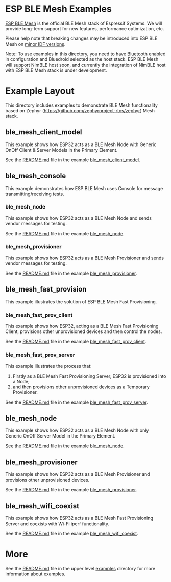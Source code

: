 # ESP BLE Mesh Examples

[ESP BLE Mesh]($IDF_PATH/components/bt/esp_ble_mesh/) is the official BLE Mesh stack of Espressif Systems. We will provide long-term support for new features, performance optimization, etc.

Please help note that breaking changes may be introduced into ESP BLE Mesh on [minor IDF versions](https://docs.espressif.com/projects/esp-idf/en/latest/versions.html).

Note: To use examples in this directory, you need to have Bluetooth enabled in configuration and Bluedroid selected as the host stack. ESP BLE Mesh will support NimBLE host soon, and currently the integration of NimBLE host with ESP BLE Mesh stack is under development.

# Example Layout

This directory includes examples to demonstrate BLE Mesh functionality based on Zephyr (https://github.com/zephyrproject-rtos/zephyr) Mesh stack.

## ble_mesh_client_model

This example shows how ESP32 acts as a BLE Mesh Node with Generic OnOff Client & Server Models in the Primary Element.

See the [README.md](./ble_mesh_client_model/README.md) file in the example [ble_mesh_client_model](./ble_mesh_client_model/).

## ble_mesh_console

This example demonstrates how ESP BLE Mesh uses Console for message transmitting/receiving tests.

### ble_mesh_node

This example shows how ESP32 acts as a BLE Mesh Node and sends vendor messages for testing.

See the [README.md](./ble_mesh_console/ble_mesh_node/README.md) file in the example [ble_mesh_node](./ble_mesh_console/ble_mesh_node/).

### ble_mesh_provisioner

This example shows how ESP32 acts as a BLE Mesh Provisioner and sends vendor messages for testing.

See the [README.md](./ble_mesh_console/ble_mesh_provisioner/README.md) file in the example [ble_mesh_provisioner](./ble_mesh_console/ble_mesh_provisioner/).

## ble_mesh_fast_provision

This example illustrates the solution of ESP BLE Mesh Fast Provisioning.

### ble_mesh_fast_prov_client

This example shows how ESP32, acting as a BLE Mesh Fast Provisioning Client, provisions other unprovisioned devices and then control the nodes.

See the [README.md](./ble_mesh_fast_provision/ble_mesh_fast_prov_client/README.md) file in the example [ble_mesh_fast_prov_client](./ble_mesh_fast_provision/ble_mesh_fast_prov_client/).

### ble_mesh_fast_prov_server

This example illustrates the process that:
1. Firstly as a BLE Mesh Fast Provisioning Server, ESP32 is provisioned into a Node;
2. and then provisions other unprovisioned devices as a Temporary Provisioner.

See the [README.md](./ble_mesh_fast_provision/ble_mesh_fast_prov_server/README.md) file in the example [ble_mesh_fast_prov_server](./ble_mesh_fast_provision/ble_mesh_fast_prov_server/).

## ble_mesh_node

This example shows how ESP32 acts as a BLE Mesh Node with only Generic OnOff Server Model in the Primary Element.

See the [README.md](./ble_mesh_node/README.md) file in the example [ble_mesh_node](./ble_mesh_node/).

## ble_mesh_provisioner

This example shows how ESP32 acts as a BLE Mesh Provisioner and provisions other unprovisioned devices.

See the [README.md](./ble_mesh_provisioner/README.md) file in the example [ble_mesh_provisioner](./ble_mesh_provisioner/).

## ble_mesh_wifi_coexist

This example shows how ESP32 acts as a BLE Mesh Fast Provisioning Server and coexists with Wi-Fi iperf functionality.

See the [README.md](./ble_mesh_wifi_coexist/README.md) file in the example [ble_mesh_wifi_coexist](./ble_mesh_wifi_coexist/).

# More

See the [README.md](../../README.md) file in the upper level [examples](../../) directory for more information about examples.


